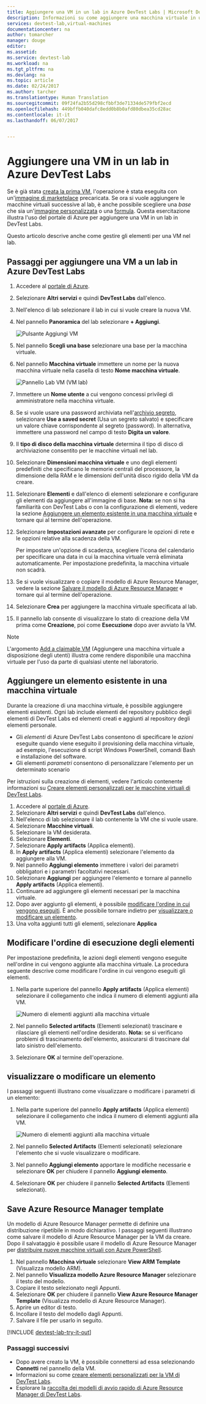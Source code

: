 ```yaml
---
title: Aggiungere una VM in un lab in Azure DevTest Labs | Microsoft Docs
description: Informazioni su come aggiungere una macchina virtuale in un lab in Azure DevTest Labs
services: devtest-lab,virtual-machines
documentationcenter: na
author: tomarcher
manager: douge
editor: 
ms.assetid: 
ms.service: devtest-lab
ms.workload: na
ms.tgt_pltfrm: na
ms.devlang: na
ms.topic: article
ms.date: 02/24/2017
ms.author: tarcher
ms.translationtype: Human Translation
ms.sourcegitcommit: 09f24fa2b55d298cfbbf3de71334de579fbf2ecd
ms.openlocfilehash: 449bffb040dafc8edd0b8b0afd80dbea35cd28ac
ms.contentlocale: it-it
ms.lasthandoff: 06/07/2017


---
```

# <a name="add-a-vm-to-a-lab-in-azure-devtest-labs"></a>Aggiungere una VM in un lab in Azure DevTest Labs
Se è già stata [creata la prima VM](devtest-lab-create-first-vm.md), l'operazione è stata eseguita con un'[immagine di marketplace](devtest-lab-configure-marketplace-images.md) precaricata. Se ora si vuole aggiungere le macchine virtuali successive al lab, è anche possibile scegliere una *base* che sia un'[immagine personalizzata](devtest-lab-create-template.md) o una [formula](devtest-lab-manage-formulas.md). Questa esercitazione illustra l'uso del portale di Azure per aggiungere una VM in un lab in DevTest Labs.

Questo articolo descrive anche come gestire gli elementi per una VM nel lab.

## <a name="steps-to-add-a-vm-to-a-lab-in-azure-devtest-labs"></a>Passaggi per aggiungere una VM a un lab in Azure DevTest Labs
1. Accedere al [portale di Azure](http://go.microsoft.com/fwlink/p/?LinkID=525040).
1. Selezionare **Altri servizi** e quindi **DevTest Labs** dall'elenco.
1. Nell'elenco di lab selezionare il lab in cui si vuole creare la nuova VM.  
1. Nel pannello **Panoramica** del lab selezionare **+ Aggiungi**.  

    ![Pulsante Aggiungi VM](./media/devtest-lab-add-vm/devtestlab-home-blade-add-vm.png)

1. Nel pannello **Scegli una base** selezionare una base per la macchina virtuale.
1. Nel pannello **Macchina virtuale** immettere un nome per la nuova macchina virtuale nella casella di testo **Nome macchina virtuale**.

    ![Pannello Lab VM (VM lab)](./media/devtest-lab-add-vm/devtestlab-lab-vm-blade.png)

1. Immettere un **Nome utente** a cui vengono concessi privilegi di amministratore nella macchina virtuale.  
1. Se si vuole usare una password archiviata nell'[archivio segreto](https://azure.microsoft.com/updates/azure-devtest-labs-keep-your-secrets-safe-and-easy-to-use-with-the-new-personal-secret-store), selezionare **Use a saved secret** (Usa un segreto salvato) e specificare un valore chiave corrispondente al segreto (password). In alternativa, immettere una password nel campo di testo **Digita un valore**.
1. Il **tipo di disco della macchina virtuale** determina il tipo di disco di archiviazione consentito per le macchine virtuali nel lab.
1. Selezionare **Dimensioni macchina virtuale** e uno degli elementi predefiniti che specificano le memorie centrali del processore, la dimensione della RAM e le dimensioni dell'unità disco rigido della VM da creare.
1. Selezionare **Elementi** e dall'elenco di elementi selezionare e configurare gli elementi da aggiungere all'immagine di base.
    **Nota:** se non si ha familiarità con DevTest Labs o con la configurazione di elementi, vedere la sezione [Aggiungere un elemento esistente in una macchina virtuale](#add-an-existing-artifact-to-a-vm) e tornare qui al termine dell'operazione.
1. Selezionare **Impostazioni avanzate** per configurare le opzioni di rete e le opzioni relative alla scadenza della VM. 

   Per impostare un'opzione di scadenza, scegliere l'icona del calendario per specificare una data in cui la macchina virtuale verrà eliminata automaticamente.  Per impostazione predefinita, la macchina virtuale non scadrà. 
1. Se si vuole visualizzare o copiare il modello di Azure Resource Manager, vedere la sezione [Salvare il modello di Azure Resource Manager](#save-azure-resource-manager-template) e tornare qui al termine dell'operazione.
1. Selezionare **Crea** per aggiungere la macchina virtuale specificata al lab.
1. Il pannello lab consente di visualizzare lo stato di creazione della VM prima come **Creazione**, poi come **Esecuzione** dopo aver avviato la VM.

> [!NOTE]
> L'argomento [Add a claimable VM](devtest-lab-add-claimable-vm.md) (Aggiungere una macchina virtuale a disposizione degli utenti) illustra come rendere disponibile una macchina virtuale per l'uso da parte di qualsiasi utente nel laboratorio.
>
>

## <a name="add-an-existing-artifact-to-a-vm"></a>Aggiungere un elemento esistente in una macchina virtuale
Durante la creazione di una macchina virtuale, è possibile aggiungere elementi esistenti. Ogni lab include elementi del repository pubblico degli elementi di DevTest Labs ed elementi creati e aggiunti al repository degli elementi personale.

* Gli *elementi* di Azure DevTest Labs consentono di specificare le *azioni* eseguite quando viene eseguito il provisioning della macchina virtuale, ad esempio, l'esecuzione di script Windows PowerShell, comandi Bash e installazione del software.
* Gli elementi *parametri* consentono di personalizzare l'elemento per un determinato scenario

Per istruzioni sulla creazione di elementi, vedere l'articolo contenente informazioni su [Creare elementi personalizzati per le macchine virtuali di DevTest Labs](devtest-lab-artifact-author.md).

1. Accedere al [portale di Azure](http://go.microsoft.com/fwlink/p/?LinkID=525040).
1. Selezionare **Altri servizi** e quindi **DevTest Labs** dall'elenco.
1. Nell'elenco di lab selezionare il lab contenente la VM che si vuole usare.  
1. Selezionare **Macchine virtuali**.
1. Selezionare la VM desiderata.
1. Selezionare **Elementi**. 
1. Selezionare **Apply artifacts** (Applica elementi).
1. In **Apply artifacts** (Applica elementi) selezionare l'elemento da aggiungere alla VM.
1. Nel pannello **Aggiungi elemento** immettere i valori dei parametri obbligatori e i parametri facoltativi necessari.  
1. Selezionare **Aggiungi** per aggiungere l'elemento e tornare al pannello **Apply artifacts** (Applica elementi).
1. Continuare ad aggiungere gli elementi necessari per la macchina virtuale.
1. Dopo aver aggiunto gli elementi, è possibile [modificare l'ordine in cui vengono eseguiti](#change-the-order-in-which-artifacts-are-run). È anche possibile tornare indietro per [visualizzare o modificare un elemento](#view-or-modify-an-artifact).
1. Una volta aggiunti tutti gli elementi, selezionare **Applica**

## <a name="change-the-order-in-which-artifacts-are-run"></a>Modificare l'ordine di esecuzione degli elementi
Per impostazione predefinita, le azioni degli elementi vengono eseguite nell'ordine in cui vengono aggiunte alla macchina virtuale. La procedura seguente descrive come modificare l'ordine in cui vengono eseguiti gli elementi.

1. Nella parte superiore del pannello **Apply artifacts** (Applica elementi) selezionare il collegamento che indica il numero di elementi aggiunti alla VM.
   
    ![Numero di elementi aggiunti alla macchina virtuale](./media/devtest-lab-add-vm-with-artifacts/devtestlab-add-artifacts-blade-selected-artifacts.png)
1. Nel pannello **Selected artifacts** (Elementi selezionati) trascinare e rilasciare gli elementi nell'ordine desiderato. **Nota:** se si verificano problemi di trascinamento dell'elemento, assicurarsi di trascinare dal lato sinistro dell'elemento. 
1. Selezionare **OK** al termine dell'operazione.  

## <a name="view-or-modify-an-artifact"></a>visualizzare o modificare un elemento
I passaggi seguenti illustrano come visualizzare o modificare i parametri di un elemento:

1. Nella parte superiore del pannello **Apply artifacts** (Applica elementi) selezionare il collegamento che indica il numero di elementi aggiunti alla VM.
   
    ![Numero di elementi aggiunti alla macchina virtuale](./media/devtest-lab-add-vm-with-artifacts/devtestlab-add-artifacts-blade-selected-artifacts.png)
1. Nel pannello **Selected Artifacts** (Elementi selezionati) selezionare l'elemento che si vuole visualizzare o modificare.  
1. Nel pannello **Aggiungi elemento** apportare le modifiche necessarie e selezionare **OK** per chiudere il pannello **Aggiungi elemento**.
1. Selezionare **OK** per chiudere il pannello **Selected Artifacts** (Elementi selezionati).

## <a name="save-azure-resource-manager-template"></a>Save Azure Resource Manager template
Un modello di Azure Resource Manager permette di definire una distribuzione ripetibile in modo dichiarativo. I passaggi seguenti illustrano come salvare il modello di Azure Resource Manager per la VM da creare.
Dopo il salvataggio è possibile usare il modello di Azure Resource Manager per [distribuire nuove macchine virtuali con Azure PowerShell](../azure-resource-manager/resource-group-overview.md#template-deployment).

1. Nel pannello **Macchina virtuale** selezionare **View ARM Template** (Visualizza modello ARM).
2. Nel pannello **Visualizza modello Azure Resource Manager** selezionare il testo del modello.
3. Copiare il testo selezionato negli Appunti.
4. Selezionare **OK** per chiudere il pannello **View Azure Resource Manager Template** (Visualizza modello di Azure Resource Manager).
5. Aprire un editor di testo.
6. Incollare il testo del modello dagli Appunti.
7. Salvare il file per usarlo in seguito.

[!INCLUDE [devtest-lab-try-it-out](../../includes/devtest-lab-try-it-out.md)]

### <a name="next-steps"></a>Passaggi successivi
* Dopo avere creato la VM, è possibile connettersi ad essa selezionando **Connetti** nel pannello della VM.
* Informazioni su come [creare elementi personalizzati per la VM di DevTest Labs](devtest-lab-artifact-author.md).
* Esplorare la [raccolta dei modelli di avvio rapido di Azure Resource Manager di DevTest Labs](https://github.com/Azure/azure-devtestlab/tree/master/Samples).


